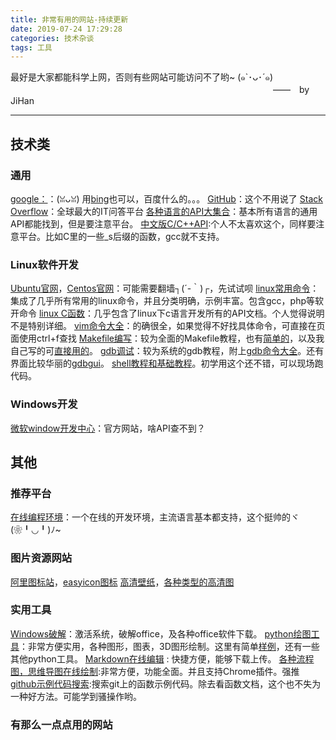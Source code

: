 ```yaml
---
title: 非常有用的网站-持续更新
date: 2019-07-24 17:29:28
categories: 技术杂谈
tags: 工具
---
```


最好是大家都能科学上网，否则有些网站可能访问不了哟~ (๑`･ᴗ･´๑)
　　　　　　　　　　　　　　　　　　　　　　　　　　　　　　——　by JiHan

* * *

<!-- more -->
## 技术类
### 通用
[google：](https://www.google.com)：(ꈍᴗꈍ) 用[bing](https://cn.bing.com)也可以，百度什么的。。。
[GitHub](https://github.com)：这个不用说了
[Stack Overflow](http://stackoverflow.com/)：全球最大的IT问答平台
[各种语言的API大集合](https://devdocs.io)：基本所有语言的通用API都能找到，但是要注意平台。
[中文版C/C++API](https://zh.cppreference.com/):个人不太喜欢这个，同样要注意平台。比如C里的一些_s后缀的函数，gcc就不支持。
### Linux软件开发
[Ubuntu官网](https://www.ubuntu.com)，[Centos官网](https://www.centos.org/)：可能需要翻墙┐(´-｀)┌，先试试呗
[linux常用命令](http://man.linuxde.net/ )： 集成了几乎所有常用的linux命令，并且分类明确，示例丰富。包含gcc，php等软开命令
[linux C函数](https://linux.die.net/man/)：几乎包含了linux下c语言开发所有的API文档。个人觉得说明不是特别详细。
[vim命令大全](https://blog.csdn.net/scaleqiao/article/details/45153379)：的确很全，如果觉得不好找具体命令，可直接在页面使用ctrl+f查找
[Makefile编写](https://wiki.ubuntu.org.cn/%E8%B7%9F%E6%88%91%E4%B8%80%E8%B5%B7%E5%86%99Makefile)：较为全面的Makefile教程，也有[简单的](https://www.cnblogs.com/Anker/p/3242207.html)，以及我自己写的可[直接用的](https://github.com/JiHanHuang/Box/tree/master/Makefile)。
[gdb调试](https://blog.csdn.net/haoel?q=gdb%E8%B0%83%E8%AF%95%E7%A8%8B%E5%BA%8F)：较为系统的gdb教程，附上[gdb命令大全](https://blog.csdn.net/gnuhpc/article/details/4368831)。还有界面比较华丽的[gdbgui](https://www.gdbgui.com/)。
[shell教程和基础教程](https://www.runoob.com/linux/linux-shell.html)。初学用这个还不错，可以现场跑代码。

### Windows开发
[微软window开发中心](https://docs.microsoft.com/en-us/windows/desktop/api/)：官方网站，啥API查不到？

## 其他
### 推荐平台
[在线编程环境](https://www.tutorialspoint.com/codingground.htm)：一个在线的开发环境，主流语言基本都支持，这个挺帅的ヾ(❀╹◡╹)ﾉ~

### 图片资源网站
[阿里图标站](http://www.iconfont.cn/plus)，[easyicon图标](https://www.easyicon.net/)
[高清壁纸](http://wallpaperswide.com/)，[各种类型的高清图](https://unsplash.com/)

### 实用工具
[Windows破解](http://www.yishimei.cn/network/290.html?=microkms_17.06.25)：激活系统，破解office，及各种office软件下载。
[python绘图工具](https://pyecharts.org/#/zh-cn/3d_charts)：非常方便实用，各种图形，图表，3D图形绘制。这里有简单[样例](https://www.zhihu.com/question/24590883)，还有一些其他python工具。
[Markdown在线编辑](http://weareoutman.github.io/markdoc/) : 快捷方便，能够下载上传。
[各种流程图，思维导图在线绘制](https://www.diagrams.net/):非常方便，功能全面。并且支持Chrome插件。强推
[github示例代码搜索](https://hotexamples.com/):搜索git上的函数示例代码。除去看函数文档，这个也不失为一种好方法。可能学到骚操作哟。
### 有那么一点点用的网站